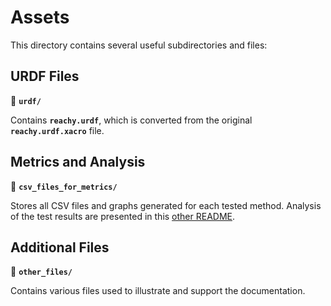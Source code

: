 # Assets

This directory contains several useful subdirectories and files:

## URDF Files
📂 **`urdf/`**

Contains **`reachy.urdf`**, which is converted from the original **`reachy.urdf.xacro`** file.
## Metrics and Analysis
📂 **`csv_files_for_metrics/`**

Stores all CSV files and graphs generated for each tested method.
Analysis of the test results are presented in this [other README](../docs/report/README.md).
## Additional Files
📂 **`other_files/`**

Contains various files used to illustrate and support the documentation.
